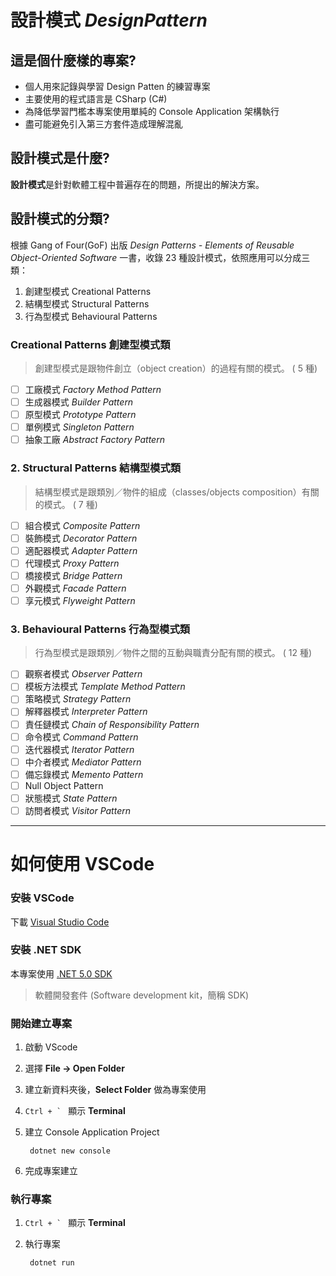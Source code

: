 # 設計模式 *DesignPattern*

## 這是個什麼樣的專案?

- 個人用來記錄與學習 Design Patten 的練習專案
- 主要使用的程式語言是 CSharp (C#)
- 為降低學習門檻本專案使用單純的 Console Application 架構執行
- 盡可能避免引入第三方套件造成理解混亂

## 設計模式是什麼?

**設計模式**是針對軟體工程中普遍存在的問題，所提出的解決方案。

## 設計模式的分類?

根據 Gang of Four(GoF) 出版 *Design Patterns - Elements of Reusable Object-Oriented Software* 一書，收錄 23 種設計模式，依照應用可以分成三類：

1. 創建型模式 Creational Patterns
2. 結構型模式 Structural Patterns
3. 行為型模式 Behavioural Patterns

### Creational Patterns 創建型模式類

> 創建型模式是跟物件創立（object creation）的過程有關的模式。
( 5 種)

- [ ] 工廠模式 *Factory Method Pattern*
- [ ] 生成器模式 *Builder Pattern*
- [ ] 原型模式 *Prototype Pattern*
- [ ] 單例模式 *Singleton Pattern*
- [ ] 抽象工廠 *Abstract Factory Pattern*

### 2. Structural Patterns 結構型模式類

> 結構型模式是跟類別／物件的組成（classes/objects composition）有關的模式。
( 7 種)

- [ ] 組合模式 *Composite Pattern*
- [ ] 裝飾模式 *Decorator Pattern*
- [ ] 適配器模式 *Adapter Pattern*
- [ ] 代理模式 *Proxy Pattern*
- [ ] 橋接模式 *Bridge Pattern*
- [ ] 外觀模式 *Facade Pattern*
- [ ] 享元模式 *Flyweight Pattern*

### 3. Behavioural Patterns 行為型模式類

> 行為型模式是跟類別／物件之間的互動與職責分配有關的模式。
( 12 種)

- [ ] 觀察者模式 *Observer Pattern*
- [ ] 模板方法模式 *Template Method Pattern*
- [ ] 策略模式 *Strategy Pattern*
- [ ] 解釋器模式 *Interpreter Pattern*
- [ ] 責任鏈模式 *Chain of Responsibility Pattern*
- [ ] 命令模式 *Command Pattern*
- [ ] 迭代器模式 *Iterator Pattern*
- [ ] 中介者模式 *Mediator Pattern*
- [ ] 備忘錄模式 *Memento Pattern*
- [ ] Null Object Pattern
- [ ] 狀態模式 *State Pattern*
- [ ] 訪問者模式 *Visitor Pattern*

---
# 如何使用 VSCode

### 安裝 VSCode

下載 [Visual Studio Code](https://code.visualstudio.com/download "下載適合您的版本進行安裝")

### 安裝 .NET SDK

本專案使用 [.NET 5.0 SDK](https://dotnet.microsoft.com/download/dotnet/5.0 "下載適合您的版本進行安裝")

> 軟體開發套件 (Software development kit，簡稱 SDK)

### 開始建立專案

1. 啟動 VScode
2. 選擇 __File -> Open Folder__
3. 建立新資料夾後，__Select Folder__ 做為專案使用
4. ``Ctrl + ` `` 顯示 __Terminal__
5. 建立 Console Application Project

        dotnet new console
6. 完成專案建立

### 執行專案

1. ``Ctrl + ` `` 顯示 __Terminal__
2. 執行專案

        dotnet run

